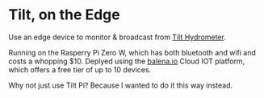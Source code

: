 # Tilt, on the Edge

Use an edge device to monitor & broadcast from [Tilt Hydrometer](https://tilthydrometer.com/).

Running on the Rasperry Pi Zero W, which has both bluetooth and wifi and costs a whopping $10.
Deplyed using the [balena.io](https://www.balena.io) Cloud IOT platform, which offers a free tier of up to 10 devices.

Why not just use Tilt Pi? Because I wanted to do it this way instead.
